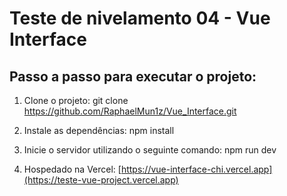 # Teste de nivelamento 04 - Vue Interface

## Passo a passo para executar o projeto:

1. Clone o projeto:
git clone https://github.com/RaphaelMun1z/Vue_Interface.git

2. Instale as dependências:
npm install

3. Inicie o servidor utilizando o seguinte comando:
npm run dev

4. Hospedado na Vercel:
[https://vue-interface-chi.vercel.app](https://teste-vue-project.vercel.app)
